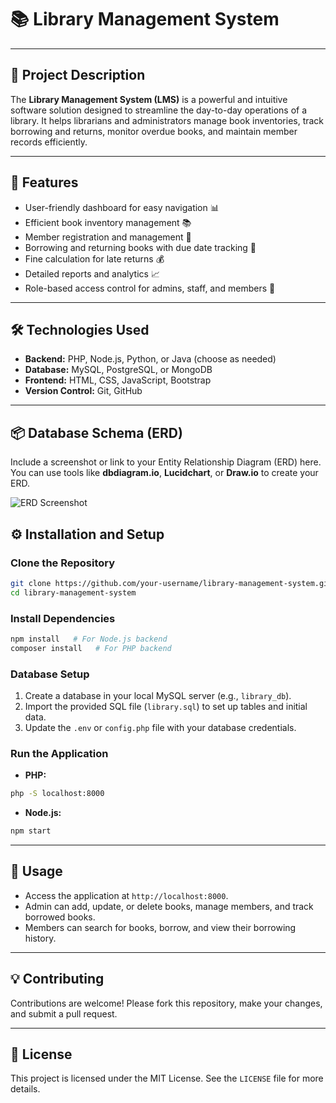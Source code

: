 
# **📚 Library Management System**

---

## **📖 Project Description**

The **Library Management System (LMS)** is a powerful and intuitive software solution designed to streamline the day-to-day operations of a library. It helps librarians and administrators manage book inventories, track borrowing and returns, monitor overdue books, and maintain member records efficiently.

---

## **🚀 Features**

* User-friendly dashboard for easy navigation 📊
* Efficient book inventory management 📚
* Member registration and management 👥
* Borrowing and returning books with due date tracking 🔄
* Fine calculation for late returns 💰
* Detailed reports and analytics 📈
* Role-based access control for admins, staff, and members 🔐

---

## **🛠️ Technologies Used**

* **Backend:** PHP, Node.js, Python, or Java (choose as needed)
* **Database:** MySQL, PostgreSQL, or MongoDB
* **Frontend:** HTML, CSS, JavaScript, Bootstrap
* **Version Control:** Git, GitHub

---

## **📦 Database Schema (ERD)**

Include a screenshot or link to your Entity Relationship Diagram (ERD) here.
You can use tools like **dbdiagram.io**, **Lucidchart**, or **Draw\.io** to create your ERD.

![ERD Screenshot](https://github.com/utilitarianblog/Library-Management-System-/blob/main/images)


## **⚙️ Installation and Setup**

### **Clone the Repository**

```bash
git clone https://github.com/your-username/library-management-system.git
cd library-management-system
```

### **Install Dependencies**

```bash
npm install   # For Node.js backend
composer install   # For PHP backend
```

### **Database Setup**

1. Create a database in your local MySQL server (e.g., `library_db`).
2. Import the provided SQL file (`library.sql`) to set up tables and initial data.
3. Update the `.env` or `config.php` file with your database credentials.

### **Run the Application**

* **PHP:**

```bash
php -S localhost:8000
```

* **Node.js:**

```bash
npm start
```

---

## **📝 Usage**

* Access the application at `http://localhost:8000`.
* Admin can add, update, or delete books, manage members, and track borrowed books.
* Members can search for books, borrow, and view their borrowing history.

---

## **💡 Contributing**

Contributions are welcome! Please fork this repository, make your changes, and submit a pull request.

---

## **📄 License**

This project is licensed under the MIT License. See the `LICENSE` file for more details.

